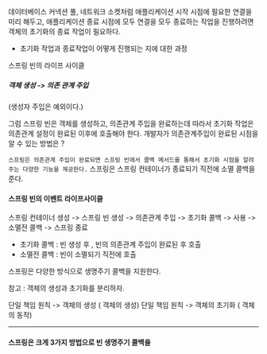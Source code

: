 
데이터베이스 커넥션 풀, 네트워크 소켓처럼 애플리케이션 시작 시점에 
필요한 연결을 미리 해두고, 애플리케이션 종료 시점에 모두 연결을 모두 종료하는 작업을 진행하려면 객체의 초기화의 종료 작업이 필요하다.

- 초기화 작업과 종료작업이 어떻게 진행되는 지에 대한 과정


스프링 빈의 라이프 사이클
##### 객체 생성 -> 의존 관계 주입
(생성자 주입은 예외이다.)

그럼 스프링 빈은 객체를 생성하고, 의존관계 주입을 완료하는데
따라서 초기화 작업은 의존관계 설정이 완료된 이후에 호출해야 한다.
개발자가 의존관계주입이 완료된 시점을 알 수 있는 방법은 ?

`스프링은 의존관계 주입이 완료되면 스프링 빈에서 콜백 메서드를 통해서 초기화 시점을 알려주는 다양한 기능을 제공한다.`
스프링은 스프링 컨테이너가 종료되기 직전에 소멸 콜백을 준다.


#### 스프링 빈의 이벤트 라이프사이클 

스프링 컨테이너 생성 -> 스프링 빈 생성 -> 의존관계 주입 -> 초기화 콜백 -> 사용 -> 소멸전 콜백  -> 스프링 종료


- 초기화 콜백 : 빈 생성 후 , 빈의 의존관계 주입이 완료된 후 호출
- 소멸전 콜백 : 빈이 소멸되기 직전에 호출

스프링은 다양한 방식으로 생명주기 콜백을 지원한다.

참고 : 객체의 생성과 초기화를 분리하자.

단일 책임 원칙 -> 객체의 생성  ( 객체의 생성)
단일 책임 원칙 -> 객체의 초기화 ( 객체의 동작)

---
#### 스프링은 크게 3가지 방법으로 빈 생명주기 콜백을 